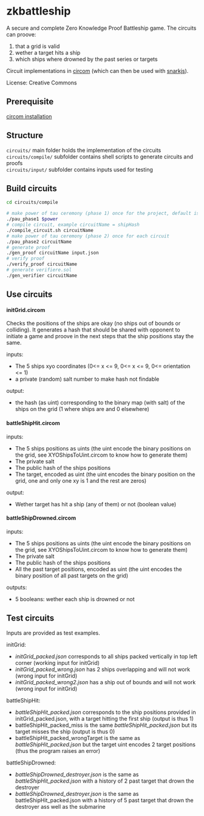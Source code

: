 # zkbattleship

A secure and complete Zero Knowledge Proof Battleship game. The circuits can proove:
1. that a grid is valid
2. wether a target hits a ship 
3. which ships where drowned by the past series or targets

Circuit implementations in [circom](https://github.com/iden3/circom) (which can then be used with [snarkjs](https://github.com/iden3/snarkjs)).  

License: Creative Commons

## Prerequisite

[circom installation](https://docs.circom.io/getting-started/installation/)

## Structure

`circuits/` main folder holds the implementation of the circuits  
`circuits/compile/` subfolder contains shell scripts to generate circuits and proofs  
`circuits/input/` subfolder contains inputs used for testing  

## Build circuits

```bash
cd circuits/compile

# make power of tau ceremony (phase 1) once for the project, default is power=12, use power=13 here
./pau_phase1 $power
# compile circuit, example circuitName = shipHash
./compile_circuit.sh circuitName
# make power of tau ceremony (phase 2) once for each circuit
./pau_phase2 circuitName
# generate proof 
./gen_proof circuitName input.json
# verify proof 
./verify_proof circuitName
# generate verifiere.sol
./gen_verifier circuitName

```

## Use circuits

#### initGrid.circom

Checks the positions of the ships are okay (no ships out of bounds or colliding). It generates a hash that should be shared with opponent to initiate a game and proove in the next steps that the ship positions stay the same.

inputs:
- The 5 ships xyo coordinates (0<= x <= 9, 0<= x <= 9, 0<= orientation <= 1)
- a private (random) salt number to make hash not findable

output:
- the hash (as uint) corresponding to the binary map (with salt) of the ships on the grid (1 where ships are and 0 elsewhere)

#### battleShipHit.circom
inputs:
- The 5 ships positions as uints (the uint encode the binary positions on the grid, see XYOShipsToUint.circom to know how to generate them)
- The private salt
- The public hash of the ships positions
- The target, encoded as uint (the uint encodes the binary position on the grid, one and only one xy is 1 and the rest are zeros)

output:
- Wether target has hit a ship (any of them) or not (boolean value)

#### battleShipDrowned.circom
inputs:
- The 5 ships positions as uints (the uint encode the binary positions on the grid, see XYOShipsToUint.circom to know how to generate them)
- The private salt
- The public hash of the ships positions
- All the past target positions, encoded as uint (the uint encodes the binary position of all past targets on the grid)

outputs:
- 5 booleans: wether each ship is drowned or not

## Test circuits

Inputs are provided as test examples.

initGrid:
- *initGrid_packed.json* corresponds to all ships packed vertically in top left corner (working input for initGrid)
- *initGrid_packed_wrong.json* has 2 ships overlapping and will not work (wrong input for initGrid)
- *initGrid_packed_wrong2.json* has a ship out of bounds and will not work (wrong input for initGrid)

battleShipHit:
- *battleShipHit_packed.json* corresponds to the ship positions provided in initGrid_packed.json, with a target hitting the first ship (output is thus 1)
- battleShipHit_packed_miss is the same *battleShipHit_packed.json* but its target misses the ship (output is thus 0)
- battleShipHit_packed_wrongTarget is the same as *battleShipHit_packed.json* but the target uint encodes 2 target positions (thus the program raises an error)

battleShipDrowned:
- *battleShipDrowned_destroyer.json* is the same as *battleShipHit_packed.json* with a history of 2 past target that drown the destroyer
- *battleShipDrowned_destroyer.json* is the same as battleShipHit_packed.json with a history of 5 past target that drown the destroyer ass well as the submarine


